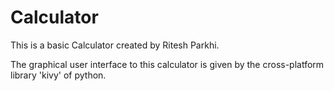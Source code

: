 # Calculator

This is a basic Calculator created by Ritesh Parkhi. 

The graphical user interface to this calculator is given by the cross-platform library 'kivy' of python.

